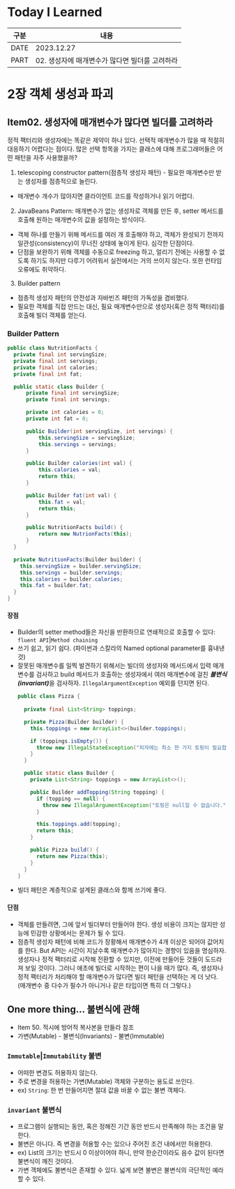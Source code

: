 # Today I Learned

| 구분 | 내용                                  |
| ---- | ------------------------------------|
| DATE | 2023.12.27                          |
| PART | 02. 생성자에 매개변수가 많다면 빌더를 고려하라 |

# 2장 객체 생성과 파괴

## Item02. 생성자에 매개변수가 많다면 빌더를 고려하라
정적 팩터리와 생성자에는 똑같은 제약이 하나 있다. 선택적 매개변수가 많을 때 적절히 대응하기 어렵다는 점이다. 많은 선택 항목을 가지는 클래스에 대해 프로그래머들은 어떤 패턴을 자주 사용했을까? 
1) telescoping constructor pattern(점층적 생성자 패턴) - 필요한 매개변수만 받는 생성자를 점층적으로 늘린다. 
 - 매개변수 개수가 많아지면 클라이언트 코드를 작성하거나 읽기 어렵다. 
2) JavaBeans Pattern: 매개변수가 없는 생성자로 객체를 만든 후, setter 메서드를 호출해 원하는 매개변수의 값을 설정하는 방식이다. 
 - 객체 하나를 만들기 위해 메서드를 여러 개 호출해야 하고, 객체가 완성되기 전까지 일관성(consistency)이 무너진 상태에 놓이게 된다. 심각한 단점이다. 
 - 단점을 보완하기 위해 객체를 수동으로 freezing 하고, 얼리기 전에는 사용할 수 없도록 하기도 하지만 다루기 어려워서 실전에서는 거의 쓰이지 않는다. 또한 런타임 오류에도 취약하다.
3) Builder pattern
 - 점층적 생성자 패턴의 안전성과 자바빈즈 패턴의 가독성을 겸비했다. 
 - 필요한 객체를 직접 만드는 대신, 필요 매개변수만으로 생성자(혹은 정적 팩터리)를 호출해 빌더 객체를 얻는다.

### Builder Pattern
```Java
public class NutritionFacts {
  private final int servingSize;
  private final int servings;
  private final int calories;
  private final int fat;

  public static class Builder {
      private final int servingSize;
      private final int servings;

      private int calories = 0;
      private int fat = 0;

      public Builder(int servingSize, int servings) {
          this.servingSize = servingSize;
          this.servings = servings;
      }

      public Builder calories(int val) {
          this.calories = val;
          return this;
      }

      public Builder fat(int val) {
          this.fat = val;
          return this;
      }

      public NutritionFacts build() {
          return new NutrionFacts(this);
      }
  }

  private NutritionFacts(Builder builder) {
    this.servingSize = builder.servingSize;
    this.servings = builder.servings;
    this.calories = builder.calories;
    this.fat = builder.fat;
  }
}
```

#### 장점
* Builder의 setter method들은 자신을 반환하므로 연쇄적으로 호출할 수 있다: `fluent API`|`Method chaining`
* 쓰기 쉽고, 읽기 쉽다. (파이썬과 스칼라의 Named optional parameter를 흉내낸 것)
* 잘못된 매개변수를 일찍 발견하기 위해서는 빌더의 생성자와 메서드에서 입력 매개변수를 검사하고 build 메서드가 호출하는 생성자에서 여러 매개변수에 걸친 <i><strong>불변식(invariant)</strong></i>을 검사하자. `IllegalArgumentException` 예외를 던지면 된다.
  ```java
  public class Pizza {
    
    private final List<String> toppings;

    private Pizza(Builder builder) {
      this.toppings = new ArrayList<>(builder.toppings);

      if (toppings.isEmpty()) {
        throw new IllegalStateException("피자에는 최소 한 가지 토핑이 필요합니다.");
      }
    }

    public static class Builder {
      private List<String> toppings = new ArrayList<>();

      public Builder addTopping(String topping) {
        if (topping == null) {
          throw new IllegalArgumentException("토핑은 null일 수 없습니다.");
        }

        this.toppings.add(topping);
        return this;
      }

      public Pizza build() {
        return new Pizza(this);
      }
    }
  }
  ```
* 빌더 패턴은 계층적으로 설계된 클래스와 함께 쓰기에 좋다. 

#### 단점
* 객체를 만들려면, 그에 앞서 빌더부터 만들어야 한다. 생성 비용이 크지는 않지만 성능에 민감한 상황에서는 문제가 될 수 있다. 
* 점층적 생성자 패턴에 비해 코드가 장황해서 매개변수가 4개 이상은 되어야 값어치를 한다. But API는 시간이 지날수록 매개변수가 많아지는 경향이 있음을 명심하자. 생성자나 정적 팩터리로 시작해 전환할 수 있지만, 이전에 만들어둔 것들이 도드라져 보일 것이다. 그러니 애초에 빌더로 시작하는 편이 나을 때가 많다. 즉, 생성자나 정적 팩터리가 처리해야 할 매개변수가 많다면 빌더 패턴을 선택하는 게 더 낫다. (매개변수 중 다수가 필수가 아니거나 같은 타입이면 특히 더 그렇다.)


## One more thing... 불변식에 관해 
* Item 50. 적시에 방어적 복사본을 만들라 참조
* 가변(Mutable) - 불변식(Invariants) - 불변(Immutable)

### `Immutable`|`Immutability` 불변
* 어떠한 변경도 허용하지 않는다.
* 주로 변경을 허용하는 가변(Mutable) 객체와 구분하는 용도로 쓰인다.
* ex) `String`: 한 번 만들어지면 절대 값을 바꿀 수 없는 불변 객체다.

### `invariant` 불변식
* 프로그램이 실행되는 동안, 혹은 정해진 기간 동안 반드시 만족해야 하는 조건을 말한다.
* 불변은 아니다. 즉 변경을 허용할 수는 있으나 주어진 조건 내에서만 허용한다.
* ex) List의 크기는 반드시 0 이상이어야 하니, 만약 한순간이라도 음수 값이 된다면 불변식이 깨진 것이다. 
* 가변 객체에도 불변식은 존재할 수 있다. 넓게 보면 불변은 불변식의 극단적인 예라 할 수 있다. 
